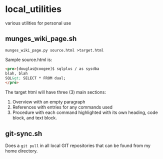 # local_utilities
various utilities for personal use

## munges_wiki_page.sh

`munges_wiki_page.py source.html >target.html`

Sample source.html is:
```html
<pre>[douglas@coogee]$ sqlplus / as sysdba
blah, blah
SQL&gt; SELECT * FROM dual;
</pre>
```

The target html will have three (3) main sections:
1. Overview with an empty paragraph
1. References with entries for any commands used
1. Procedure with each command highlighted with its own heading, code block, and text block.

## git-sync.sh

Does a `git pull` in all local GIT repositories that can be found from my home directory.
